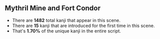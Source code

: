 Mythril Mine and Fort Condor
---
* There are **1482** total kanji that appear in this scene.
* There are **15** kanji that are introduced for the first time in this scene.
* That's **1.70%** of the unique kanji in the entire script.